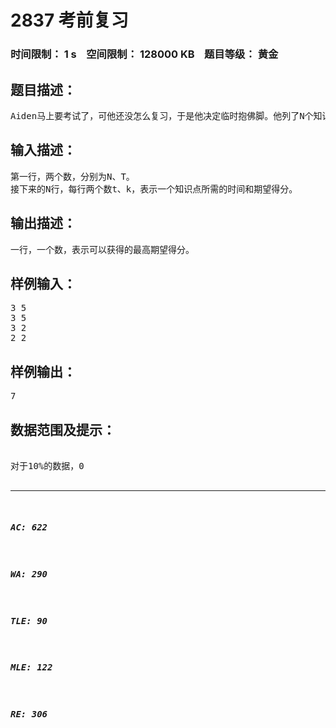 # 2837 考前复习   
### 时间限制： 1 s&nbsp;&nbsp;&nbsp;&nbsp;空间限制： 128000 KB&nbsp;&nbsp;&nbsp;&nbsp;题目等级： 黄金  
## 题目描述：  

<pre>
Aiden马上要考试了，可他还没怎么复习，于是他决定临时抱佛脚。他列了N个知识点，并分析出了复习每个知识点所需的时间t以及可能获得的分数k。他现在还有T时间来复习，他希望选择正确的知识点来在最短的时间内获得最高的期望分数。
</pre>
  
  
## 输入描述：  

<pre>
第一行，两个数，分别为N、T。
接下来的N行，每行两个数t、k，表示一个知识点所需的时间和期望得分。
</pre>
  
  
## 输出描述：  

<pre>
一行，一个数，表示可以获得的最高期望得分。
</pre>
  
  
## 样例输入：  

<pre>
3 5
3 5
3 2
2 2
</pre>
  
  
## 样例输出：  

<pre>
7
</pre>
  
  
## 数据范围及提示：  

<pre>

对于10%的数据，0<N≤10，0<T≤100。
对于50%的数据，0<N≤1000，0<T≤10000。
对于100%的数据，0<N≤5000，0<T≤10000，0<t,k≤1000。

</pre>
  
  
***  

##### AC: 622  
##### WA: 290  
##### TLE: 90  
##### MLE: 122  
##### RE: 306  

